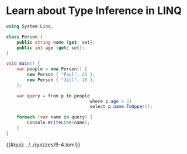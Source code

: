 # Learn about Type Inference in LINQ

```csharp
using System.Linq;

class Person {
    public string name {get; set};
    public int age {get; set};
}

void main() {
    var people = new Person[] {
        new Person { "Paul", 23 },
        new Person { "Jill", 18 },
    };

    var query = from p in people
                                where p.age > 21
                                select p.name.ToUpper();

    foreach (var name in query) {
        Console.WriteLine(name);
    }
}
```

{{#quiz ../../quizzes/6-4.toml}}

